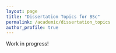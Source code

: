 ```yaml
---
layout: page
title: "Dissertation Topics for BSc"
permalink: /academic/dissertation_topics
author_profile: true
---
```


Work in progress!